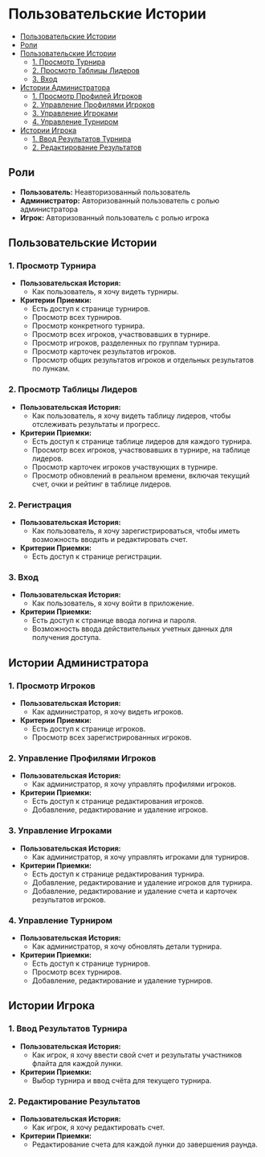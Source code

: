 # Пользовательские Истории

- [Пользовательские Истории](#пользовательские-истории)
- [Роли](#роли)
- [Пользовательские Истории](#пользовательские-истории-1)
    - [1. Просмотр Турнира](#1-просмотр-турнира)
    - [2. Просмотр Таблицы Лидеров](#2-просмотр-таблицы-лидеров)
    - [3. Вход](#3-вход)
- [Истории Администратора](#истории-администратора)
    - [1. Просмотр Профилей Игроков](#1-просмотр-профилей-игроков)
    - [2. Управление Профилями Игроков](#2-управление-профилями-игроков)
    - [3. Управление Игроками](#3-управление-игроками)
    - [4. Управление Турниром](#4-управление-турниром)
- [Истории Игрока](#истории-игрока)
    - [1. Ввод Результатов Турнира](#1-ввод-результатов-турнира)
    - [2. Редактирование Результатов](#2-редактирование-результатов)

## Роли
- **Пользователь:** Неавторизованный пользователь
- **Администратор:** Авторизованный пользователь с ролью администратора
- **Игрок:** Авторизованный пользователь с ролью игрока

## Пользовательские Истории

### 1. Просмотр Турнира
- **Пользовательская История:**
    - Как пользователь, я хочу видеть турниры.
- **Критерии Приемки:**
    - Есть доступ к странице турниров.
    - Просмотр всех турниров.
    - Просмотр конкретного турнира.
    - Просмотр всех игроков, участвовавших в турнире.
    - Просмотр игроков, разделенных по группам турнира.
    - Просмотр карточек результатов игроков.
    - Просмотр общих результатов игроков и отдельных результатов по лункам.

### 2. Просмотр Таблицы Лидеров
- **Пользовательская История:**
    - Как пользователь, я хочу видеть таблицу лидеров, чтобы отслеживать результаты и прогресс.
- **Критерии Приемки:**
    - Есть доступ к странице таблице лидеров для каждого турнира.
    - Просмотр всех игроков, участвовавших в турнире, на таблице лидеров.
    - Просмотр карточек игроков участвующих в турнире.
    - Просмотр обновлений в реальном времени, включая текущий счет, очки и рейтинг в таблице лидеров.

### 2. Регистрация
- **Пользовательская История:**
    - Как пользователь, я хочу зарегистрироваться, чтобы иметь возможность вводить и редактировать счет.
- **Критерии Приемки:**
    - Есть доступ к странице регистрации.

### 3. Вход
- **Пользовательская История:**
    - Как пользователь, я хочу войти в приложение.
- **Критерии Приемки:**
    - Есть доступ к странице ввода логина и пароля.
    - Возможность ввода действительных учетных данных для получения доступа.

## Истории Администратора

### 1. Просмотр Игроков
- **Пользовательская История:**
    - Как администратор, я хочу видеть игроков.
- **Критерии Приемки:**
    - Есть доступ к странице игроков.
    - Просмотр всех зарегистрированных игроков.

### 2. Управление Профилями Игроков
- **Пользовательская История:**
    - Как администратор, я хочу управлять профилями игроков.
- **Критерии Приемки:**
    - Есть доступ к странице редактирования игроков.
    - Добавление, редактирование и удаление игроков.

### 3. Управление Игроками
- **Пользовательская История:**
    - Как администратор, я хочу управлять игроками для турниров.
- **Критерии Приемки:**
    - Есть доступ к странице редактирования турнира.
    - Добавление, редактирование и удаление игроков для турнира.
    - Добавление, редактирование и удаление счета и карточек результатов игроков.

### 4. Управление Турниром
- **Пользовательская История:**
    - Как администратор, я хочу обновлять детали турнира.
- **Критерии Приемки:**
    - Есть доступ к странице турниров.
    - Просмотр всех турниров.
    - Добавление, редактирование и удаление турниров.

## Истории Игрока

### 1. Ввод Результатов Турнира
- **Пользовательская История:**
    - Как игрок, я хочу ввести свой счет и результаты участников флайта для каждой лунки.
- **Критерии Приемки:**
    - Выбор турнира и ввод счёта для текущего турнира.

### 2. Редактирование Результатов
- **Пользовательская История:**
    - Как игрок, я хочу редактировать счет.
- **Критерии Приемки:**
    - Редактирование счета для каждой лунки до завершения раунда.